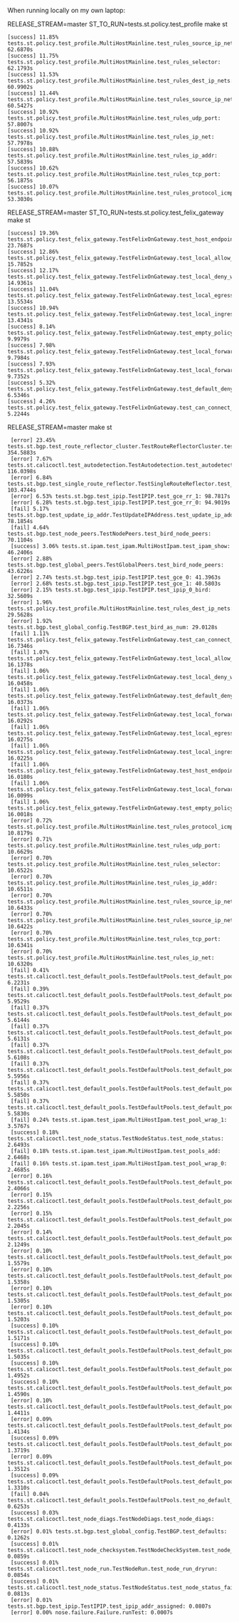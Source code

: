 
When running locally on my own laptop:

RELEASE_STREAM=master ST_TO_RUN=tests.st.policy.test_profile make st

	[success] 11.85% tests.st.policy.test_profile.MultiHostMainline.test_rules_source_ip_nets_2: 62.6870s
	[success] 11.75% tests.st.policy.test_profile.MultiHostMainline.test_rules_selector: 62.1793s
	[success] 11.53% tests.st.policy.test_profile.MultiHostMainline.test_rules_dest_ip_nets: 60.9902s
	[success] 11.44% tests.st.policy.test_profile.MultiHostMainline.test_rules_source_ip_nets: 60.5427s
	[success] 10.92% tests.st.policy.test_profile.MultiHostMainline.test_rules_udp_port: 57.8007s
	[success] 10.92% tests.st.policy.test_profile.MultiHostMainline.test_rules_ip_net: 57.7978s
	[success] 10.88% tests.st.policy.test_profile.MultiHostMainline.test_rules_ip_addr: 57.5839s
	[success] 10.62% tests.st.policy.test_profile.MultiHostMainline.test_rules_tcp_port: 56.1875s
	[success] 10.07% tests.st.policy.test_profile.MultiHostMainline.test_rules_protocol_icmp: 53.3030s

RELEASE_STREAM=master ST_TO_RUN=tests.st.policy.test_felix_gateway make st

	[success] 19.36% tests.st.policy.test_felix_gateway.TestFelixOnGateway.test_host_endpoint_combinations: 23.7687s
	[success] 12.86% tests.st.policy.test_felix_gateway.TestFelixOnGateway.test_local_allow_with_forward_empty: 15.7852s
	[success] 12.17% tests.st.policy.test_felix_gateway.TestFelixOnGateway.test_local_deny_with_lower_forward_allow: 14.9361s
	[success] 11.04% tests.st.policy.test_felix_gateway.TestFelixOnGateway.test_local_egress_allow_with_lower_egress_forward_deny: 13.5534s
	[success] 10.94% tests.st.policy.test_felix_gateway.TestFelixOnGateway.test_local_ingress_allow_with_lower_ingress_forward_deny: 13.4341s
	[success] 8.14% tests.st.policy.test_felix_gateway.TestFelixOnGateway.test_empty_policy_for_forward_traffic: 9.9979s
	[success] 7.98% tests.st.policy.test_felix_gateway.TestFelixOnGateway.test_local_forward_opposite_policy_0: 9.7984s
	[success] 7.93% tests.st.policy.test_felix_gateway.TestFelixOnGateway.test_local_forward_opposite_policy_1: 9.7352s
	[success] 5.32% tests.st.policy.test_felix_gateway.TestFelixOnGateway.test_default_deny_for_local_traffic: 6.5346s
	[success] 4.26% tests.st.policy.test_felix_gateway.TestFelixOnGateway.test_can_connect_by_default: 5.2244s

RELEASE_STREAM=master make st

	 [error] 23.45% tests.st.bgp.test_route_reflector_cluster.TestRouteReflectorCluster.test_bird_route_reflector_cluster: 354.5883s
	 [error] 7.67% tests.st.calicoctl.test_autodetection.TestAutodetection.test_autodetection: 116.0398s
	 [error] 6.84% tests.st.bgp.test_single_route_reflector.TestSingleRouteReflector.test_bird_single_route_reflector: 103.4744s
	 [error] 6.53% tests.st.bgp.test_ipip.TestIPIP.test_gce_rr_1: 98.7817s
	 [error] 6.28% tests.st.bgp.test_ipip.TestIPIP.test_gce_rr_0: 94.9019s
	 [fail] 5.17% tests.st.bgp.test_update_ip_addr.TestUpdateIPAddress.test_update_ip_address: 78.1854s
	 [fail] 4.64% tests.st.bgp.test_node_peers.TestNodePeers.test_bird_node_peers: 70.1104s
	 [success] 3.06% tests.st.ipam.test_ipam.MultiHostIpam.test_ipam_show: 46.2406s
	 [error] 2.88% tests.st.bgp.test_global_peers.TestGlobalPeers.test_bird_node_peers: 43.6226s
	 [error] 2.74% tests.st.bgp.test_ipip.TestIPIP.test_gce_0: 41.3963s
	 [error] 2.68% tests.st.bgp.test_ipip.TestIPIP.test_gce_1: 40.5803s
	 [error] 2.15% tests.st.bgp.test_ipip.TestIPIP.test_ipip_0_bird: 32.5609s
	 [error] 1.96% tests.st.policy.test_profile.MultiHostMainline.test_rules_dest_ip_nets: 29.5628s
	 [error] 1.92% tests.st.bgp.test_global_config.TestBGP.test_bird_as_num: 29.0128s
	 [fail] 1.11% tests.st.policy.test_felix_gateway.TestFelixOnGateway.test_can_connect_by_default: 16.7346s
	 [fail] 1.07% tests.st.policy.test_felix_gateway.TestFelixOnGateway.test_local_allow_with_forward_empty: 16.1378s
	 [fail] 1.06% tests.st.policy.test_felix_gateway.TestFelixOnGateway.test_local_deny_with_lower_forward_allow: 16.0458s
	 [fail] 1.06% tests.st.policy.test_felix_gateway.TestFelixOnGateway.test_default_deny_for_local_traffic: 16.0373s
	 [fail] 1.06% tests.st.policy.test_felix_gateway.TestFelixOnGateway.test_local_forward_opposite_policy_1: 16.0292s
	 [fail] 1.06% tests.st.policy.test_felix_gateway.TestFelixOnGateway.test_local_egress_allow_with_lower_egress_forward_deny: 16.0275s
	 [fail] 1.06% tests.st.policy.test_felix_gateway.TestFelixOnGateway.test_local_ingress_allow_with_lower_ingress_forward_deny: 16.0225s
	 [fail] 1.06% tests.st.policy.test_felix_gateway.TestFelixOnGateway.test_host_endpoint_combinations: 16.0180s
	 [fail] 1.06% tests.st.policy.test_felix_gateway.TestFelixOnGateway.test_local_forward_opposite_policy_0: 16.0099s
	 [fail] 1.06% tests.st.policy.test_felix_gateway.TestFelixOnGateway.test_empty_policy_for_forward_traffic: 16.0018s
	 [error] 0.72% tests.st.policy.test_profile.MultiHostMainline.test_rules_protocol_icmp: 10.8179s
	 [error] 0.71% tests.st.policy.test_profile.MultiHostMainline.test_rules_udp_port: 10.6629s
	 [error] 0.70% tests.st.policy.test_profile.MultiHostMainline.test_rules_selector: 10.6522s
	 [error] 0.70% tests.st.policy.test_profile.MultiHostMainline.test_rules_ip_addr: 10.6511s
	 [error] 0.70% tests.st.policy.test_profile.MultiHostMainline.test_rules_source_ip_nets_2: 10.6433s
	 [error] 0.70% tests.st.policy.test_profile.MultiHostMainline.test_rules_source_ip_nets: 10.6422s
	 [error] 0.70% tests.st.policy.test_profile.MultiHostMainline.test_rules_tcp_port: 10.6341s
	 [error] 0.70% tests.st.policy.test_profile.MultiHostMainline.test_rules_ip_net: 10.6320s
	 [fail] 0.41% tests.st.calicoctl.test_default_pools.TestDefaultPools.test_default_pools_1: 6.2231s
	 [fail] 0.39% tests.st.calicoctl.test_default_pools.TestDefaultPools.test_default_pools_0: 5.9529s
	 [fail] 0.37% tests.st.calicoctl.test_default_pools.TestDefaultPools.test_default_pools_16: 5.6144s
	 [fail] 0.37% tests.st.calicoctl.test_default_pools.TestDefaultPools.test_default_pools_19: 5.6131s
	 [fail] 0.37% tests.st.calicoctl.test_default_pools.TestDefaultPools.test_default_pools_18: 5.6108s
	 [fail] 0.37% tests.st.calicoctl.test_default_pools.TestDefaultPools.test_default_pools_8: 5.5956s
	 [fail] 0.37% tests.st.calicoctl.test_default_pools.TestDefaultPools.test_default_pools_7: 5.5850s
	 [fail] 0.37% tests.st.calicoctl.test_default_pools.TestDefaultPools.test_default_pools_17: 5.5830s
	 [fail] 0.24% tests.st.ipam.test_ipam.MultiHostIpam.test_pool_wrap_1: 3.5767s
	 [success] 0.18% tests.st.calicoctl.test_node_status.TestNodeStatus.test_node_status: 2.6493s
	 [fail] 0.18% tests.st.ipam.test_ipam.MultiHostIpam.test_pools_add: 2.6468s
	 [fail] 0.16% tests.st.ipam.test_ipam.MultiHostIpam.test_pool_wrap_0: 2.4685s
	 [error] 0.16% tests.st.calicoctl.test_default_pools.TestDefaultPools.test_default_pools_10: 2.4066s
	 [error] 0.15% tests.st.calicoctl.test_default_pools.TestDefaultPools.test_default_pools_11: 2.2256s
	 [error] 0.15% tests.st.calicoctl.test_default_pools.TestDefaultPools.test_default_pools_12: 2.2045s
	 [error] 0.14% tests.st.calicoctl.test_default_pools.TestDefaultPools.test_default_pools_13: 2.1249s
	 [error] 0.10% tests.st.calicoctl.test_default_pools.TestDefaultPools.test_default_pools_15: 1.5579s
	 [error] 0.10% tests.st.calicoctl.test_default_pools.TestDefaultPools.test_default_pools_5: 1.5358s
	 [error] 0.10% tests.st.calicoctl.test_default_pools.TestDefaultPools.test_default_pools_14: 1.5305s
	 [error] 0.10% tests.st.calicoctl.test_default_pools.TestDefaultPools.test_default_pools_6: 1.5203s
	 [success] 0.10% tests.st.calicoctl.test_default_pools.TestDefaultPools.test_default_pools_21: 1.5171s
	 [success] 0.10% tests.st.calicoctl.test_default_pools.TestDefaultPools.test_default_pools_9: 1.5035s
	 [success] 0.10% tests.st.calicoctl.test_default_pools.TestDefaultPools.test_default_pools_2: 1.4952s
	 [success] 0.10% tests.st.calicoctl.test_default_pools.TestDefaultPools.test_default_pools_24: 1.4590s
	 [error] 0.10% tests.st.calicoctl.test_default_pools.TestDefaultPools.test_default_pools_20: 1.4411s
	 [error] 0.09% tests.st.calicoctl.test_default_pools.TestDefaultPools.test_default_pools_23: 1.4134s
	 [success] 0.09% tests.st.calicoctl.test_default_pools.TestDefaultPools.test_default_pools_3: 1.3719s
	 [error] 0.09% tests.st.calicoctl.test_default_pools.TestDefaultPools.test_default_pools_4: 1.3512s
	 [success] 0.09% tests.st.calicoctl.test_default_pools.TestDefaultPools.test_default_pools_22: 1.3310s
	 [fail] 0.04% tests.st.calicoctl.test_default_pools.TestDefaultPools.test_no_default_pools: 0.6253s
	 [success] 0.03% tests.st.calicoctl.test_node_diags.TestNodeDiags.test_node_diags: 0.4133s
	 [error] 0.01% tests.st.bgp.test_global_config.TestBGP.test_defaults: 0.1262s
	 [success] 0.01% tests.st.calicoctl.test_node_checksystem.TestNodeCheckSystem.test_node_checksystem: 0.0859s
	 [success] 0.01% tests.st.calicoctl.test_node_run.TestNodeRun.test_node_run_dryrun: 0.0854s
	 [success] 0.01% tests.st.calicoctl.test_node_status.TestNodeStatus.test_node_status_fails: 0.0813s
	 [error] 0.01% tests.st.bgp.test_ipip.TestIPIP.test_ipip_addr_assigned: 0.0807s
	 [error] 0.00% nose.failure.Failure.runTest: 0.0007s
